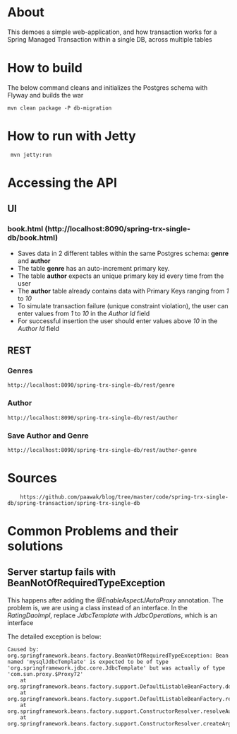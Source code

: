 # About

This demoes a simple web-application, and how transaction works for a Spring Managed Transaction within a single DB, across multiple tables

# How to build

The below command cleans and initializes the Postgres schema with Flyway and builds the war

	mvn clean package -P db-migration

# How to run with Jetty

	 mvn jetty:run

# Accessing the API

## UI

### book.html (http://localhost:8090/spring-trx-single-db/book.html)
- Saves data in 2 different tables within the same Postgres schema: **genre** and **author**
- The table **genre** has an auto-increment primary key. 
- The table **author** expects an unique primary key id every time from the user
- The **author** table already contains data with Primary Keys ranging from *1* to *10*
- To simulate transaction failure (unique constraint violation), the user can enter values from *1* to *10* in the *Author Id* field
- For successful insertion the user should enter values above *10* in the *Author Id* field


## REST

### Genres
	http://localhost:8090/spring-trx-single-db/rest/genre
	
### Author
	http://localhost:8090/spring-trx-single-db/rest/author
	
### Save Author and Genre
	http://localhost:8090/spring-trx-single-db/rest/author-genre	
	
# Sources
		
		https://github.com/paawak/blog/tree/master/code/spring-trx-single-db/spring-transaction/spring-trx-single-db

# Common Problems and their solutions
## Server startup fails with BeanNotOfRequiredTypeException

This happens after adding the *@EnableAspectJAutoProxy* annotation. 
The problem is, we are using a class instead of an interface. In the *RatingDaoImpl*, replace *JdbcTemplate* with *JdbcOperations*, which is an interface 

The detailed exception is below:

```
Caused by: org.springframework.beans.factory.BeanNotOfRequiredTypeException: Bean named 'mysqlJdbcTemplate' is expected to be of type 'org.springframework.jdbc.core.JdbcTemplate' but was actually of type 'com.sun.proxy.$Proxy72'
	at org.springframework.beans.factory.support.DefaultListableBeanFactory.doResolveDependency(DefaultListableBeanFactory.java:1148)
	at org.springframework.beans.factory.support.DefaultListableBeanFactory.resolveDependency(DefaultListableBeanFactory.java:1065)
	at org.springframework.beans.factory.support.ConstructorResolver.resolveAutowiredArgument(ConstructorResolver.java:818)
	at org.springframework.beans.factory.support.ConstructorResolver.createArgumentArray(ConstructorResolver.java:724)

```
		
	